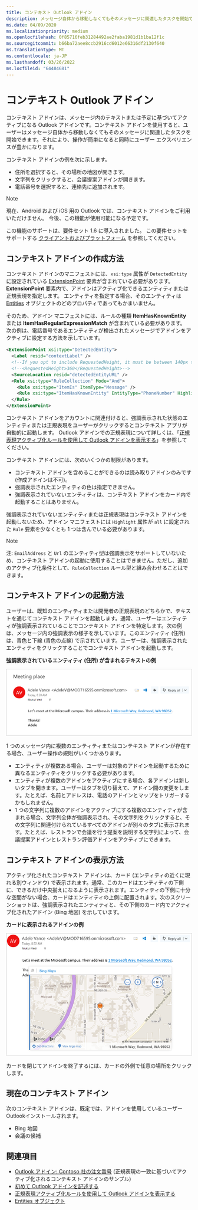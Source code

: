 ```yaml
---
title: コンテキスト Outlook アドイン
description: メッセージ自体から移動しなくてもそのメッセージに関連したタスクを開始できます。それにより、操作が簡単になると同時にユーザー エクスペリエンスが豊かになります。
ms.date: 04/09/2020
ms.localizationpriority: medium
ms.openlocfilehash: 0f85716feb31284492ae2faba1981d1b1ba12f1c
ms.sourcegitcommit: b66ba72aee8ccb2916cd6012e66316df2130f640
ms.translationtype: MT
ms.contentlocale: ja-JP
ms.lasthandoff: 03/26/2022
ms.locfileid: "64484681"
---
```

# <a name="contextual-outlook-add-ins"></a>コンテキスト Outlook アドイン

コンテキスト アドインは、メッセージ内のテキストまたは予定に基づいてアクティブになる Outlook アドインです。コンテキスト アドインを使用すると、ユーザーはメッセージ自体から移動しなくてもそのメッセージに関連したタスクを開始できます。それにより、操作が簡単になると同時にユーザー エクスペリエンスが豊かになります。

コンテキスト アドインの例を次に示します。

- 住所を選択すると、その場所の地図が開きます。
- 文字列をクリックすると、会議提案アドインが開きます。
- 電話番号を選択すると、連絡先に追加されます。


> [!NOTE]
> 現在、Android および iOS 用の Outlook では、コンテキスト アドインをご利用いただけません。 今後、この機能が使用可能になる予定です。
>
> この機能のサポートは、要件セット 1.6 に導入されました。 この要件セットをサポートする [クライアントおよびプラットフォーム](/javascript/api/requirement-sets/outlook-api-requirement-sets#requirement-sets-supported-by-exchange-servers-and-outlook-clients) を参照してください。

## <a name="how-to-make-a-contextual-add-in"></a>コンテキスト アドインの作成方法

コンテキスト アドインのマニフェストには、`xsi:type` 属性が `DetectedEntity` に設定されている [ExtensionPoint](/javascript/api/manifest/extensionpoint#detectedentity) 要素が含まれている必要があります。 **ExtensionPoint** 要素内で、アドインはアクティブ化できるエンティティまたは正規表現を指定します。 エンティティを指定する場合、そのエンティティは [Entities](/javascript/api/outlook/office.entities) オブジェクトのどのプロパティであってもかまいません。

そのため、アドイン マニフェストには、ルールの種類 **ItemHasKnownEntity** または **ItemHasRegularExpressionMatch** が含まれている必要があります。 次の例は、電話番号であるエンティティが検出されたメッセージでアドインをアクティブに設定する方法を示しています。

```XML
<ExtensionPoint xsi:type="DetectedEntity">
  <Label resid="contextLabel" />
  <!--If you opt to include RequestedHeight, it must be between 140px to 450px, inclusive.-->
  <!--<RequestedHeight>360</RequestedHeight>-->
  <SourceLocation resid="detectedEntityURL" />
  <Rule xsi:type="RuleCollection" Mode="And">
    <Rule xsi:type="ItemIs" ItemType="Message" />
    <Rule xsi:type="ItemHasKnownEntity" EntityType="PhoneNumber" Highlight="all" />
  </Rule>
</ExtensionPoint>
```

コンテキスト アドインをアカウントに関連付けると、強調表示された状態のエンティティまたは正規表現をユーザーがクリックするとコンテキスト アプリが自動的に起動します。 Outlook アドインでの正規表現について詳しくは、「[正規表現アクティブ化ルールを使用して Outlook アドインを表示する](use-regular-expressions-to-show-an-outlook-add-in.md)」を参照してください。

コンテキスト アドインには、次のいくつかの制限があります。

- コンテキスト アドインを含めることができるのは読み取りアドインのみです (作成アドインは不可)。
- 強調表示されたエンティティの色は指定できません。
- 強調表示されていないエンティティは、コンテキスト アドインをカード内で起動することはありません。

強調表示されていないエンティティまたは正規表現はコンテキスト アドインを起動しないため、アドイン マニフェストには `Highlight` 属性が `all` に設定された `Rule` 要素を少なくとも 1 つは含んでいる必要があります。

> [!NOTE]
> 注: `EmailAddress` と `Url` のエンティティ型は強調表示をサポートしていないため、コンテキスト アドインの起動に使用することはできません。ただし、追加のアクティブ化条件として、`RuleCollection` ルール型と組み合わせることはできます。

## <a name="how-to-launch-a-contextual-add-in"></a>コンテキスト アドインの起動方法

ユーザーは、既知のエンティティまたは開発者の正規表現のどちらかで、テキストを通じてコンテキスト アドインを起動します。通常、ユーザーはエンティティが強調表示されていることでコンテキスト アドインを特定します。次の例は、メッセージ内の強調表示の様子を示しています。このエンティティ (住所) は、青色と下線 (青色の点線) で示されています。ユーザーは、強調表示されたエンティティをクリックすることでコンテキスト アドインを起動します。 

**強調表示されているエンティティ (住所) が含まれるテキストの例**

![メール内の強調表示されたエンティティを表示します。](../images/outlook-detected-entity-highlight.png)
    
1 つのメッセージ内に複数のエンティティまたはコンテキスト アドインが存在する場合、ユーザー操作の規則がいくつかあります。

- エンティティが複数ある場合、ユーザーは対象のアドインを起動するために異なるエンティティをクリックする必要があります。
- エンティティが複数のアドインをアクティブにする場合、各アドインは新しいタブを開きます。ユーザーはタブを切り替えて、アドイン間の変更をします。たとえば、名前とアドレスは、電話のアドインとマップをトリガーするかもしれません。
- 1 つの文字列に複数のアドインをアクティブにする複数のエンティティが含まれる場合、文字列全体が強調表示され、その文字列をクリックすると、その文字列に関連付けられているすべてのアドインが別々のタブに表示されます。たとえば、レストランで会議を行う提案を説明する文字列によって、会議提案アドインとレストラン評価アドインをアクティブにできます。

## <a name="how-a-contextual-add-in-displays"></a>コンテキスト アドインの表示方法

アクティブ化されたコンテキスト アドインは、カード (エンティティの近くに現れる別ウィンドウ) で表示されます。通常、このカードはエンティティの下側に、できるだけ中央揃えになるように表示されます。エンティティの下側に十分な空間がない場合、カードはエンティティの上側に配置されます。次のスクリーンショットは、強調表示されたエンティティと、その下側のカード内でアクティブ化されたアドイン (Bing 地図) を示しています。

**カードに表示されるアドインの例**

![カード内のコンテキスト アプリを示す。](../images/outlook-detected-entity-card.png)

カードを閉じてアドインを終了するには、カードの外側で任意の場所をクリックします。

## <a name="current-contextual-add-ins"></a>現在のコンテキスト アドイン

次のコンテキスト アドインは、既定では、アドインを使用しているユーザー Outlookインストールされます。

- Bing 地図
- 会議の候補

## <a name="see-also"></a>関連項目

- [Outlook アドイン: Contoso 社の注文番号](https://github.com/OfficeDev/Outlook-Add-In-Contextual-Regex) (正規表現の一致に基づいてアクティブ化されるコンテキスト アドインのサンプル)
- [初めて Outlook アドインを記述する](../quickstarts/outlook-quickstart.md)
- [正規表現アクティブ化ルールを使用して Outlook アドインを表示する](use-regular-expressions-to-show-an-outlook-add-in.md)
- [Entities オブジェクト](/javascript/api/outlook/office.entities)
